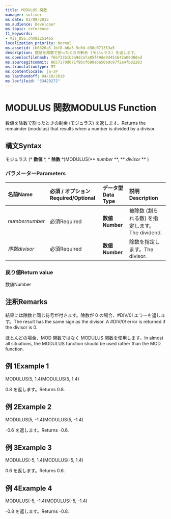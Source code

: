 ```yaml
---
title: MODULUS 関数
manager: soliver
ms.date: 03/09/2015
ms.audience: Developer
ms.topic: reference
f1_keywords:
- Vis_DSS.chm82251465
localization_priority: Normal
ms.assetid: cb6326a5-1bf8-b6a3-5c0d-d38c071353a5
description: 数値を除数で割ったときの剰余 (モジュラス) を返します。
ms.openlocfilehash: f6b713b1b3a9d2afa85f49de9d451642a00d8dad
ms.sourcegitcommit: 8657170d071f9bcf680aba50b9c07f2a4fb82283
ms.translationtype: MT
ms.contentlocale: ja-JP
ms.lasthandoff: 04/28/2019
ms.locfileid: "33429272"
---
```

# <a name="modulus-function"></a><span data-ttu-id="3a446-103">MODULUS 関数</span><span class="sxs-lookup"><span data-stu-id="3a446-103">MODULUS Function</span></span>

<span data-ttu-id="3a446-104">数値を除数で割ったときの剰余 (モジュラス) を返します。</span><span class="sxs-lookup"><span data-stu-id="3a446-104">Returns the remainder (modulus) that results when a number is divided by a divisor.</span></span>
  
## <a name="syntax"></a><span data-ttu-id="3a446-105">構文</span><span class="sxs-lookup"><span data-stu-id="3a446-105">Syntax</span></span>

<span data-ttu-id="3a446-106">モジュラス (\* **数値** \*, \* **除数** \*)</span><span class="sxs-lookup"><span data-stu-id="3a446-106">MODULUS(\*\* *number* \*\*, \*\* *divisor* \*\* )</span></span> 
  
### <a name="parameters"></a><span data-ttu-id="3a446-107">パラメーター</span><span class="sxs-lookup"><span data-stu-id="3a446-107">Parameters</span></span>

|<span data-ttu-id="3a446-108">**名前**</span><span class="sxs-lookup"><span data-stu-id="3a446-108">**Name**</span></span>|<span data-ttu-id="3a446-109">**必須 / オプション**</span><span class="sxs-lookup"><span data-stu-id="3a446-109">**Required/Optional**</span></span>|<span data-ttu-id="3a446-110">**データ型**</span><span class="sxs-lookup"><span data-stu-id="3a446-110">**Data Type**</span></span>|<span data-ttu-id="3a446-111">**説明**</span><span class="sxs-lookup"><span data-stu-id="3a446-111">**Description**</span></span>|
|:-----|:-----|:-----|:-----|
| <span data-ttu-id="3a446-112">_number_</span><span class="sxs-lookup"><span data-stu-id="3a446-112">_number_</span></span> <br/> |<span data-ttu-id="3a446-113">必須</span><span class="sxs-lookup"><span data-stu-id="3a446-113">Required</span></span>  <br/> |<span data-ttu-id="3a446-114">**数値**</span><span class="sxs-lookup"><span data-stu-id="3a446-114">**Number**</span></span> <br/> |<span data-ttu-id="3a446-115">被除数 (割られる数) を指定します。</span><span class="sxs-lookup"><span data-stu-id="3a446-115">The dividend.</span></span>  <br/> |
| <span data-ttu-id="3a446-116">_序数_</span><span class="sxs-lookup"><span data-stu-id="3a446-116">_divisor_</span></span> <br/> |<span data-ttu-id="3a446-117">必須</span><span class="sxs-lookup"><span data-stu-id="3a446-117">Required</span></span>  <br/> |<span data-ttu-id="3a446-118">**数値**</span><span class="sxs-lookup"><span data-stu-id="3a446-118">**Number**</span></span> <br/> |<span data-ttu-id="3a446-119">除数を指定します。</span><span class="sxs-lookup"><span data-stu-id="3a446-119">The divisor.</span></span>  <br/> |
   
### <a name="return-value"></a><span data-ttu-id="3a446-120">戻り値</span><span class="sxs-lookup"><span data-stu-id="3a446-120">Return value</span></span>

<span data-ttu-id="3a446-121">数値</span><span class="sxs-lookup"><span data-stu-id="3a446-121">Number</span></span>
  
## <a name="remarks"></a><span data-ttu-id="3a446-122">注釈</span><span class="sxs-lookup"><span data-stu-id="3a446-122">Remarks</span></span>

<span data-ttu-id="3a446-p101">結果には除数と同じ符号が付きます。除数が 0 の場合、#DIV/0! エラーを返します。</span><span class="sxs-lookup"><span data-stu-id="3a446-p101">The result has the same sign as the divisor. A #DIV/0! error is returned if the divisor is 0.</span></span> 
  
<span data-ttu-id="3a446-126">ほとんどの場合、MOD 関数ではなく MODULUS 関数を使用します。</span><span class="sxs-lookup"><span data-stu-id="3a446-126">In almost all situations, the MODULUS function should be used rather than the MOD function.</span></span> 
  
## <a name="example-1"></a><span data-ttu-id="3a446-127">例 1</span><span class="sxs-lookup"><span data-stu-id="3a446-127">Example 1</span></span>

<span data-ttu-id="3a446-128">MODULUS(5, 1.4)</span><span class="sxs-lookup"><span data-stu-id="3a446-128">MODULUS(5, 1.4)</span></span>
  
<span data-ttu-id="3a446-129">0.8 を返します。</span><span class="sxs-lookup"><span data-stu-id="3a446-129">Returns 0.8.</span></span>
  
## <a name="example-2"></a><span data-ttu-id="3a446-130">例 2</span><span class="sxs-lookup"><span data-stu-id="3a446-130">Example 2</span></span>

<span data-ttu-id="3a446-131">MODULUS(5, -1.4)</span><span class="sxs-lookup"><span data-stu-id="3a446-131">MODULUS(5, -1.4)</span></span>
  
<span data-ttu-id="3a446-132">-0.6 を返します。</span><span class="sxs-lookup"><span data-stu-id="3a446-132">Returns -0.6.</span></span>
  
## <a name="example-3"></a><span data-ttu-id="3a446-133">例 3</span><span class="sxs-lookup"><span data-stu-id="3a446-133">Example 3</span></span>

<span data-ttu-id="3a446-134">MODULUS(-5, 1.4)</span><span class="sxs-lookup"><span data-stu-id="3a446-134">MODULUS(-5, 1.4)</span></span>
  
<span data-ttu-id="3a446-135">0.6 を返します。</span><span class="sxs-lookup"><span data-stu-id="3a446-135">Returns 0.6.</span></span>
  
## <a name="example-4"></a><span data-ttu-id="3a446-136">例 4</span><span class="sxs-lookup"><span data-stu-id="3a446-136">Example 4</span></span>

<span data-ttu-id="3a446-137">MODULUS(-5, -1.4)</span><span class="sxs-lookup"><span data-stu-id="3a446-137">MODULUS(-5, -1.4)</span></span>
  
<span data-ttu-id="3a446-138">-0.8 を返します。</span><span class="sxs-lookup"><span data-stu-id="3a446-138">Returns -0.8.</span></span>
  

